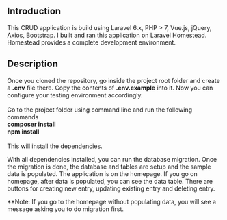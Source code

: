 ## Introduction

This CRUD application is build using Laravel 6.x, PHP > 7, Vue.js, jQuery, Axios, Bootstrap. I built and ran this application on Laravel Homestead. Homestead provides
a complete development environment.



## Description

Once you cloned the repository, go inside the project root folder and create a <b>.env</b> file there. Copy the contents of <b>.env.example</b> into it. Now you can configure your testing environment accordingly. <br><br>
Go to the project folder using command line and run the following commands <br> <b>composer install</b><br><b>npm install</b><br><br>
This will install the dependencies. <br>

With all dependencies installed, you can run the database migration. Once the migration is done, the database and tables are setup and the sample data is populated. The application is on the homepage. If you go on homepage, after data is populated, you can see the data table. There are buttons for creating new entry, updating existing entry and deleting entry.

**Note: If you go to the homepage without populating data, you will see a message asking you to do migration first.
 

  


 
